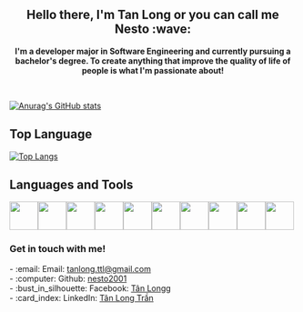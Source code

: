 <link rel="stylesheet" href="https://cdn.jsdelivr.net/gh/devicons/devicon@v2.15.1/devicon.min.css">

<h2 align="center">Hello there, I'm Tan Long or you can call me Nesto :wave:</h2>

<p align="center"><b>I'm a developer major in Software Engineering and currently pursuing a bachelor's degree. To create anything that improve the quality of life of people is what I'm passionate about!</b></p></br>


[![Anurag's GitHub stats](https://github-readme-stats.vercel.app/api?username=nesto2001&theme=react)](https://github.com/anuraghazra/github-readme-stats)

<h2>Top Language</h2>

[![Top Langs](https://github-readme-stats.vercel.app/api/top-langs/?username=nesto2001&theme=react&exclude_repo=didongviet,pharmacy,vegansociety)](https://github.com/anuraghazra/github-readme-stats)

<h2>Languages and Tools</h2>
<p float=left>
<img height=50 src="https://cdn.jsdelivr.net/gh/devicons/devicon/icons/csharp/csharp-original.svg" /><img height=50 src="https://cdn.jsdelivr.net/gh/devicons/devicon/icons/java/java-original.svg" /><img height=50 src="https://cdn.jsdelivr.net/gh/devicons/devicon/icons/javascript/javascript-original.svg" /><img height=50 src="https://cdn.jsdelivr.net/gh/devicons/devicon/icons/react/react-original.svg" /><img height=50 src="https://cdn.jsdelivr.net/gh/devicons/devicon/icons/unity/unity-original.svg" /><img height=50 src="https://cdn.jsdelivr.net/gh/devicons/devicon/icons/figma/figma-original.svg" /><img height=50 src="https://cdn.jsdelivr.net/gh/devicons/devicon/icons/androidstudio/androidstudio-original.svg" /><img height=50 src="https://cdn.jsdelivr.net/gh/devicons/devicon/icons/photoshop/photoshop-plain.svg" /><img height=50 src="https://cdn.jsdelivr.net/gh/devicons/devicon/icons/html5/html5-original.svg" /><img height=50 src="https://cdn.jsdelivr.net/gh/devicons/devicon/icons/css3/css3-original.svg" /></p>

<h3><b>Get in touch with me!</b></h3>
- :email: Email: <a href="tanlong.ttl@gmail.com">tanlong.ttl@gmail.com</a></br>
- :computer: Github: <a href="https://github.com/nesto2001">nesto2001</a></br>
- :bust_in_silhouette: Facebook: <a href="https://www.facebook.com/nesto195/">Tân Longg</a></br>
- :card_index: LinkedIn: <a href="https://www.linkedin.com/in/tanlongttl/">Tân Long Trần</a></br>
